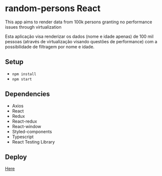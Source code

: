 # random-persons React

This app aims to render data from 100k persons granting no performance issues through virtualization

Esta aplicação visa renderizar os dados (nome e idade apenas) de 100 mil pessoas (através de virtualização visando questões de performance) com a possibilidade de filtragem por nome e idade.

## Setup

- `npm install`
- `npm start`

## Dependencies

- Axios
- React
- Redux
- React-redux
- React-window
- Styled-components
- Typescript
- React Testing Library

## Deploy

[Here](https://random-persons-react.netlify.app)
